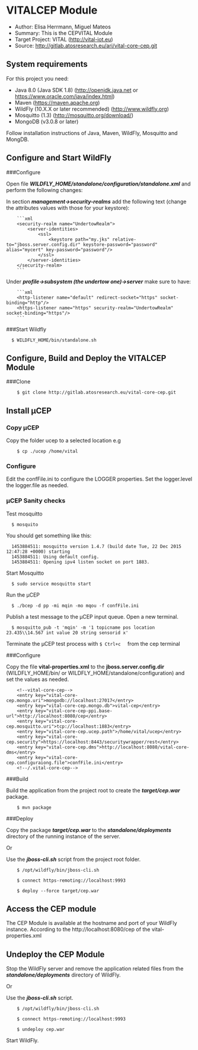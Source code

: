 # VITALCEP Module

* Author: Elisa Herrmann, Miguel Mateos
* Summary: This is the CEPVITAL Module
* Target Project: VITAL (<http://vital-iot.eu>)
* Source: <http://gitlab.atosresearch.eu/ari/vital-core-cep.git>

## System requirements

For this project you need:

* Java 8.0 (Java SDK 1.8) (<http://openjdk.java.net> or <https://www.oracle.com/java/index.html>)
* Maven (<https://maven.apache.org>)
* WildFly (10.X.X or later recommended) (<http://www.wildfly.org>)
* Mosquitto (1.3) (<http://mosquitto.org/download/>)
* MongoDB (v3.0.8 or later)

Follow installation instructions of Java, Maven, WildFly, Mosquitto and MongDB.

## Configure and Start WildFly

###Configure

Open file **_WILDFLY_HOME/standalone/configuration/standalone.xml_** and perform the following changes:

  In section **_management->security-realms_** add the following text (change the attributes values with those for your keystore):

        ```xml
        <security-realm name="UndertowRealm">
            <server-identities>
                <ssl>
                    <keystore path="my.jks" relative-to="jboss.server.config.dir" keystore-password="password" alias="mycert" key-password="password"/>
                </ssl>
            </server-identities>
        </security-realm>
        ```

  Under **_profile->subsystem (the undertow one)->server_** make sure to have:

        ```xml
        <http-listener name="default" redirect-socket="https" socket-binding="http"/>
        <https-listener name="https" security-realm="UndertowRealm" socket-binding="https"/>
        ```
  
###Start Wildfly

      $ WILDFLY_HOME/bin/standalone.sh

## Configure, Build and Deploy the VITALCEP Module

###Clone

        $ git clone http://gitlab.atosresearch.eu/vital-core-cep.git

## Install  μCEP

### Copy μCEP

Copy the folder ucep to a selected location e.g

        $ cp ./ucep /home/vital
      
### Configure

Edit the confFile.ini to configure the LOGGER properties. 
Set the logger.level the logger.file as needed.
      
### μCEP Sanity checks


Test mosquitto

      $ mosquito
    
    
You should get something like this:

      1453884511: mosquitto version 1.4.7 (build date Tue, 22 Dec 2015 12:47:28 +0000) starting
      1453884511: Using default config.
      1453884511: Opening ipv4 listen socket on port 1883.
    
    
Start Mosquitto 

      $ sudo service mosquitto start

Run the μCEP

      $ ./bcep -d pp -mi mqin -mo mqou -f confFile.ini
    
Publish a test message to the μCEP input queue. Open a new terminal.

      $ mosquitto_pub -t 'mqin' -m '1 topicname pos location 23.435\\14.567 int value 20 string sensorid x'

Terminate the μCEP test process with `$ Ctrl+c  ` from the cep terminal

###Configure

Copy the file **vital-properties.xml** to the **jboss.server.config.dir** (WILDFLY_HOME/bin/ or WILDFLY_HOME/standalone/configuration) and set the values as needed.

        <!--vital-core-cep-->
        <entry key="vital-core-cep.mongo.uri">mongodb://localhost:27017</entry>
        <entry key="vital-core-cep.mongo.db">vital-cep</entry>
        <entry key="vital-core-cep-ppi.base-url">http://localhost:8080/cep</entry>
        <entry key="vital-core-cep.mosquitto.uri">tcp://localhost:1883</entry>
        <entry key="vital-core-cep.ucep.path">/home/vital/ucep</entry>
        <entry key="vital-core-cep.security">https://localhost:8443/securitywrapper/rest</entry>
        <entry key="vital-core-cep.dms">http://localhost:8080/vital-core-dms</entry>
        <entry key="vital-core-cep.configuraiong.file">confFile.ini</entry>
        <!--/.vital-core-cep-->

###Build

Build the application from the project root to create the **_target/cep.war_** package.

        $ mvn package

###Deploy

Copy the package **_target/cep.war_** to the **_standalone/deployments_** directory of the running instance of the server.

Or 

Use the **_jboss-cli.sh_** script from the project root folder.

        $ /opt/wildfly/bin/jboss-cli.sh

        $ connect https-remoting://localhost:9993

        $ deploy --force target/cep.war


## Access the CEP module

The CEP Module is available at the hostname and port of your WildFly instance. 
According to the  <entry key="vital-core-cep-ppi.base-url">http://localhost:8080/cep</entry> of the vital-properties.xml
## Undeploy the CEP Module

Stop the WildFly server and remove the application related files from the **_standalone/deployments_** directory of WildFly.

Or 

Use the **_jboss-cli.sh_** script.
   
        $ /opt/wildfly/bin/jboss-cli.sh

        $ connect https-remoting://localhost:9993

        $ undeploy cep.war
    
Start WildFly.



